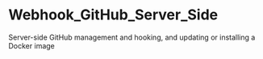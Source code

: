 # Webhook_GitHub_Server_Side
Server-side GitHub management and hooking, and updating or installing a Docker image
